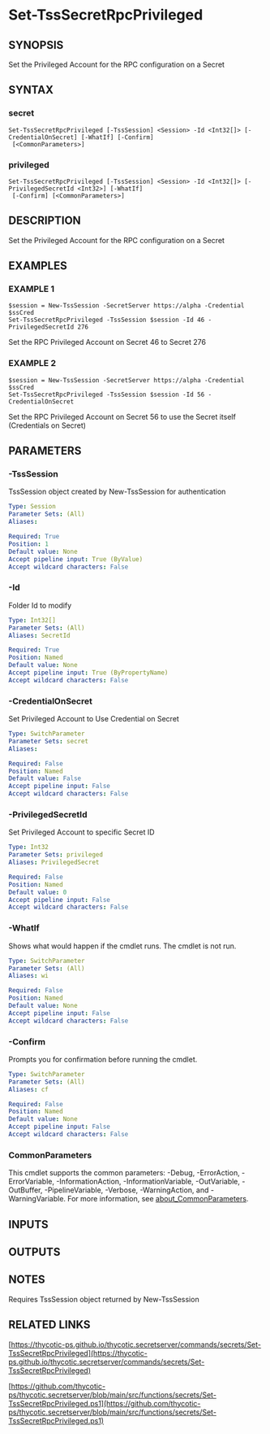 # Set-TssSecretRpcPrivileged

## SYNOPSIS
Set the Privileged Account for the RPC configuration on a Secret

## SYNTAX

### secret
```
Set-TssSecretRpcPrivileged [-TssSession] <Session> -Id <Int32[]> [-CredentialOnSecret] [-WhatIf] [-Confirm]
 [<CommonParameters>]
```

### privileged
```
Set-TssSecretRpcPrivileged [-TssSession] <Session> -Id <Int32[]> [-PrivilegedSecretId <Int32>] [-WhatIf]
 [-Confirm] [<CommonParameters>]
```

## DESCRIPTION
Set the Privileged Account for the RPC configuration on a Secret

## EXAMPLES

### EXAMPLE 1
```
$session = New-TssSession -SecretServer https://alpha -Credential $ssCred
Set-TssSecretRpcPrivileged -TssSession $session -Id 46 -PrivilegedSecretId 276
```

Set the RPC Privileged Account on Secret 46 to Secret 276

### EXAMPLE 2
```
$session = New-TssSession -SecretServer https://alpha -Credential $ssCred
Set-TssSecretRpcPrivileged -TssSession $session -Id 56 -CredentialOnSecret
```

Set the RPC Privileged Account on Secret 56 to use the Secret itself (Credentials on Secret)

## PARAMETERS

### -TssSession
TssSession object created by New-TssSession for authentication

```yaml
Type: Session
Parameter Sets: (All)
Aliases:

Required: True
Position: 1
Default value: None
Accept pipeline input: True (ByValue)
Accept wildcard characters: False
```

### -Id
Folder Id to modify

```yaml
Type: Int32[]
Parameter Sets: (All)
Aliases: SecretId

Required: True
Position: Named
Default value: None
Accept pipeline input: True (ByPropertyName)
Accept wildcard characters: False
```

### -CredentialOnSecret
Set Privileged Account to Use Credential on Secret

```yaml
Type: SwitchParameter
Parameter Sets: secret
Aliases:

Required: False
Position: Named
Default value: False
Accept pipeline input: False
Accept wildcard characters: False
```

### -PrivilegedSecretId
Set Privileged Account to specific Secret ID

```yaml
Type: Int32
Parameter Sets: privileged
Aliases: PrivilegedSecret

Required: False
Position: Named
Default value: 0
Accept pipeline input: False
Accept wildcard characters: False
```

### -WhatIf
Shows what would happen if the cmdlet runs.
The cmdlet is not run.

```yaml
Type: SwitchParameter
Parameter Sets: (All)
Aliases: wi

Required: False
Position: Named
Default value: None
Accept pipeline input: False
Accept wildcard characters: False
```

### -Confirm
Prompts you for confirmation before running the cmdlet.

```yaml
Type: SwitchParameter
Parameter Sets: (All)
Aliases: cf

Required: False
Position: Named
Default value: None
Accept pipeline input: False
Accept wildcard characters: False
```

### CommonParameters
This cmdlet supports the common parameters: -Debug, -ErrorAction, -ErrorVariable, -InformationAction, -InformationVariable, -OutVariable, -OutBuffer, -PipelineVariable, -Verbose, -WarningAction, and -WarningVariable. For more information, see [about_CommonParameters](http://go.microsoft.com/fwlink/?LinkID=113216).

## INPUTS

## OUTPUTS

## NOTES
Requires TssSession object returned by New-TssSession

## RELATED LINKS

[https://thycotic-ps.github.io/thycotic.secretserver/commands/secrets/Set-TssSecretRpcPrivileged](https://thycotic-ps.github.io/thycotic.secretserver/commands/secrets/Set-TssSecretRpcPrivileged)

[https://github.com/thycotic-ps/thycotic.secretserver/blob/main/src/functions/secrets/Set-TssSecretRpcPrivileged.ps1](https://github.com/thycotic-ps/thycotic.secretserver/blob/main/src/functions/secrets/Set-TssSecretRpcPrivileged.ps1)

